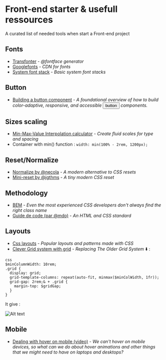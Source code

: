 # Front-end starter & usefull ressources
A curated list of needed tools when start a Front-end project

## Fonts

* [Transfonter](https://transfonter.org/) - _@fontface generator_
* [Googlefonts](https://fonts.google.com/) - _CDN for fonts_
* [System font stack](https://systemfontstack.com) - _Basic system font stacks_

## Button

* [Building a button component](https://web.dev/building-a-button-component/) - _A foundational overview of how to build color-adaptive, responsive, and accessible <button>button</button> components._

## Sizes scaling

* [Min-Max-Value Interpolation calculator](https://min-max-calculator.9elements.com/) - _Create fluid scales for type and spacing_
* Container with min() function : `width: min(100% - 2rem, 1200px);`


## Reset/Normalize
* [Normalize by @necola](https://github.com/necolas/normalize.css) - _A modern alternative to CSS resets_
* [Mini-reset by @jgthms](https://github.com/jgthms/minireset.css) - _A tiny modern CSS reset_

## Methodology

* [BEM](https://9elements.com/bem-cheat-sheet/) - _Even the most experienced CSS developers don't always find the right class name_
* [Guide de code (par @mdo)](https://pixelastic.github.io/code-guide/) - _An HTML and CSS standard_

## Layouts

* [Css layouts](https://csslayout.io/) - _Popular layouts and patterns made with CSS_
* [Clever Grid system with grid](https://medium.com/@aparnamovva/12-modern-css-techniques-for-older-css-problems-df4d6d543fea#69cc) - _Replacing The Older Grid System_  ⬇️ :
```
css
$minColumnWidth: 10rem;
.grid {
  display: grid;
  grid-template-columns: repeat(auto-fit, minmax($minColWidth, 1fr));
  grid-gap: 2rem;& + .grid {
    margin-top: $gridGap;
  }
}
```
It give : 

![Alt text](https://miro.medium.com/max/700/1*Td7psaqT8PHzKeHo806XnQ.png "grid result")




## Mobile

* [Dealing with hover on mobile (video)](https://www.youtube.com/watch?v=uuluAyw9AI0) - _We can't hover on mobile devices, so what can we do about hover animations and other things that we might need to have on laptops and desktops?_